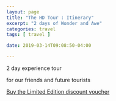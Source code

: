 ```yaml
---
layout: page
title: "The HD Tour : Itinerary"
excerpt: "2 days of Wonder and Awe"
categories: travel
tags: [ travel ]

date: 2019-03-14T09:08:50-04:00

---
```



2 day experience tour

for our friends and future tourists

[Buy the Limited Edition discount voucher](https://ti.to/the-hd-tour/hd-limited-edition-march)
